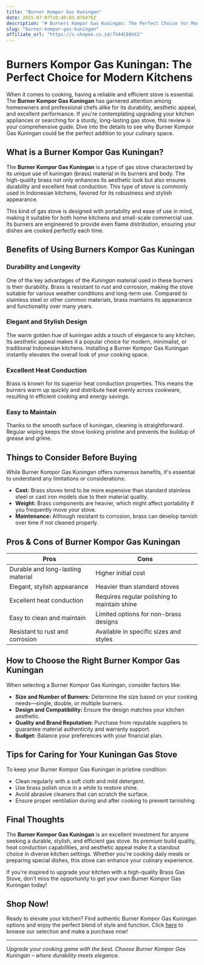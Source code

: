 ```yaml
---
title: "Burner Kompor Gas Kuningan"
date: 2025-07-07T10:40:03.076476Z
description: "# Burners Kompor Gas Kuningan: The Perfect Choice for Modern Kitchens..."
slug: "burner-kompor-gas-kuningan"
affiliate_url: "https://s.shopee.co.id/7V44C68VX2"
---
```

# Burners Kompor Gas Kuningan: The Perfect Choice for Modern Kitchens

When it comes to cooking, having a reliable and efficient stove is essential. The **Burner Kompor Gas Kuningan** has garnered attention among homeowners and professional chefs alike for its durability, aesthetic appeal, and excellent performance. If you're contemplating upgrading your kitchen appliances or searching for a sturdy, long-lasting gas stove, this review is your comprehensive guide. Dive into the details to see why Burner Kompor Gas Kuningan could be the perfect addition to your culinary space.

## What is a Burner Kompor Gas Kuningan?

The **Burner Kompor Gas Kuningan** is a type of gas stove characterized by its unique use of kuningan (brass) material in its burners and body. The high-quality brass not only enhances its aesthetic look but also ensures durability and excellent heat conduction. This type of stove is commonly used in Indonesian kitchens, favored for its robustness and stylish appearance.

This kind of gas stove is designed with portability and ease of use in mind, making it suitable for both home kitchens and small-scale commercial use. Its burners are engineered to provide even flame distribution, ensuring your dishes are cooked perfectly each time.

## Benefits of Using Burners Kompor Gas Kuningan

### Durability and Longevity

One of the key advantages of the *Kuningan* material used in these burners is their durability. Brass is resistant to rust and corrosion, making the stove suitable for various weather conditions and long-term use. Compared to stainless steel or other common materials, brass maintains its appearance and functionality over many years.

### Elegant and Stylish Design

The warm golden hue of kuningan adds a touch of elegance to any kitchen. Its aesthetic appeal makes it a popular choice for modern, minimalist, or traditional Indonesian kitchens. Installing a Burner Kompor Gas Kuningan instantly elevates the overall look of your cooking space.

### Excellent Heat Conduction

Brass is known for its superior heat conduction properties. This means the burners warm up quickly and distribute heat evenly across cookware, resulting in efficient cooking and energy savings.

### Easy to Maintain

Thanks to the smooth surface of kuningan, cleaning is straightforward. Regular wiping keeps the stove looking pristine and prevents the buildup of grease and grime.

## Things to Consider Before Buying

While Burner Kompor Gas Kuningan offers numerous benefits, it's essential to understand any limitations or considerations:

- **Cost:** Brass stoves tend to be more expensive than standard stainless steel or cast iron models due to their material quality.
- **Weight:** Brass components are heavier, which might affect portability if you frequently move your stove.
- **Maintenance:** Although resistant to corrosion, brass can develop tarnish over time if not cleaned properly.

## Pros & Cons of Burner Kompor Gas Kuningan

| **Pros**                                  | **Cons**                                |
|------------------------------------------|----------------------------------------|
| Durable and long-lasting material       | Higher initial cost                   |
| Elegant, stylish appearance             | Heavier than standard stoves        |
| Excellent heat conduction               | Requires regular polishing to maintain shine |
| Easy to clean and maintain              | Limited options for non-brass designs |
| Resistant to rust and corrosion         | Available in specific sizes and styles |

## How to Choose the Right Burner Kompor Gas Kuningan

When selecting a Burner Kompor Gas Kuningan, consider factors like:

- **Size and Number of Burners:** Determine the size based on your cooking needs—single, double, or multiple burners.
- **Design and Compatibility:** Ensure the design matches your kitchen aesthetic.
- **Quality and Brand Reputation:** Purchase from reputable suppliers to guarantee material authenticity and warranty support.
- **Budget:** Balance your preferences with your financial plan.

## Tips for Caring for Your Kuningan Gas Stove

To keep your Burner Kompor Gas Kuningan in pristine condition:

- Clean regularly with a soft cloth and mild detergent.
- Use brass polish once in a while to restore shine.
- Avoid abrasive cleaners that can scratch the surface.
- Ensure proper ventilation during and after cooking to prevent tarnishing.

## Final Thoughts

The **Burner Kompor Gas Kuningan** is an excellent investment for anyone seeking a durable, stylish, and efficient gas stove. Its premium build quality, heat conduction capabilities, and aesthetic appeal make it a standout choice in diverse kitchen settings. Whether you're cooking daily meals or preparing special dishes, this stove can enhance your culinary experience.

If you're inspired to upgrade your kitchen with a high-quality Brass Gas Stove, don’t miss the opportunity to get your own Burner Kompor Gas Kuningan today!

## Shop Now!

Ready to elevate your kitchen? Find authentic Burner Kompor Gas Kuningan options and enjoy the perfect blend of style and function. Click [here](https://s.shopee.co.id/7V44C68VX2) to browse our selection and make a purchase now!

---

*Upgrade your cooking game with the best. Choose Burner Kompor Gas Kuningan – where durability meets elegance.*